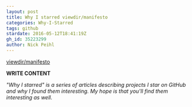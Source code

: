 ```yaml
---
layout: post
title: Why I starred viewdir/manifesto
categories: Why-I-Starred
tags: github
stardate: 2016-05-12T18:41:19Z
gh_id: 35223299
author: Nick Peihl
---
```


[viewdir/manifesto](star.repo.html_url)

**WRITE CONTENT**

*"Why I starred" is a series of articles describing projects I star on GitHub and why I found them interesting. My hope is that you'll find them interesting as well.*

